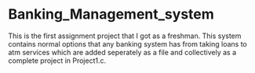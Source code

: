 # Banking_Management_system
This is the first assignment project that I got as a freshman. This system contains normal options that any banking system has from taking loans to atm services which are added seperately as a file and collectively as a complete project in Project1.c.
